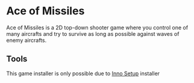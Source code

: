 # Ace of Missiles

Ace of Missiles is a 2D top-down shooter game where you control one of many aircrafts and try to survive as long as possible against waves of enemy aircrafts.

## Tools

This game installer is only possible due to [Inno Setup](https://jrsoftware.org/) installer